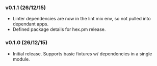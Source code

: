 ### v0.1.1 (26/12/15)

- Linter dependencies are now in the lint mix env, so not pulled into dependant
  apps.
- Defined package details for hex.pm release.

### v0.1.0 (26/12/15)

- Initial release.  Supports basic fixtures w/ dependencies in a single module.
